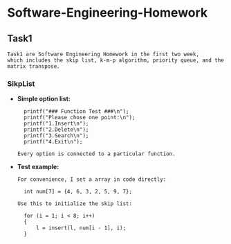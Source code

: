 # Software-Engineering-Homework
Task1
------------
    Task1 are Software Engineering Homework in the first two week, 
    which includes the skip list, k-m-p algorithm, priority queue, and the matrix transpose.
### SikpList
* **Simple option list:**

        printf("### Function Test ###\n");
        printf("Please chose one point:\n");
        printf("1.Insert\n");
        printf("2.Delete\n");
        printf("3.Search\n");
        printf("4.Exit\n");

	`Every option is connected to a particular function.`
	
* **Test example:**

	`For convenience, I set a array in code directly:`
        
        int num[7] = {4, 6, 3, 2, 5, 9, 7};
        
	`Use this to initialize the skip list:`
        
        for (i = 1; i < 8; i++)
	    {
		    l = insert(l, num[i - 1], i);
	    }
        
    
    
    
